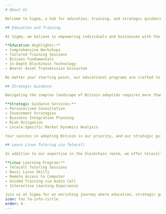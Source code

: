 ```yaml
---
# About Us

Welcome to Sigma, a hub for education, training, and strategic guidance in the realm of Bitcoin, blockchain technology, and the broader Bearer asset transmission ecosystem.

## Education and Training

At Sigma, we believe in empowering individuals and businesses with the knowledge they need to thrive in the digital age. Our comprehensive workshops and training sessions are meticulously designed to cater to all levels of expertise, from beginners exploring the world of Bitcoin to seasoned enthusiasts seeking deeper insights.

**Education Highlights:**
- Comprehensive Workshops
- Tailored Training Sessions
- Bitcoin Fundamentals
- In-Depth Blockchain Technology
- Bearer Asset Transmission Ecosystem

No matter your starting point, our educational programs are crafted to provide a solid foundation and foster a deep understanding of the evolving landscape.

## Strategic Guidance

Navigating the complex landscape of Bitcoin adoption requires more than knowledge; it demands strategic insight. At Sigma, we offer personalized consultation services to assist you in developing a strategic approach. From investment strategies to seamlessly integrating Bitcoin into your business operations, our consultants collaborate closely with you. This collaborative approach ensures that our guidance is not only insightful but also tailored to the unique market dynamics of your locale.

**Strategic Guidance Services:**
- Personalized Consultation
- Investment Strategies
- Business Integration Planning
- Risk Mitigation
- Locale-Specific Market Dynamics Analysis

Your success in adopting Bitcoin is our priority, and our strategic guidance aims to identify opportunities and mitigate risks effectively.

## Learn Linux Tutoring via Telecall

In addition to our expertise in the blockchain realm, we offer telecall-based tutoring sessions for mastering basic Linux skills. Whether you're a beginner seeking fundamental knowledge or looking to enhance your command-line proficiency, our remote learning sessions are designed for practical and effective learning.

**Linux Learning Program:**
- Telecall Tutoring Sessions
- Basic Linux Skills
- Remote Access to Computer
- Guided Training via Audio Call
- Interactive Learning Experience

Join us at Sigma for an enriching journey where education, strategic guidance, and Linux tutoring converge to prepare you for success in the ever-evolving landscape of technology and digital assets.
icon: fas fa-info-circle
order: 4
---
```



